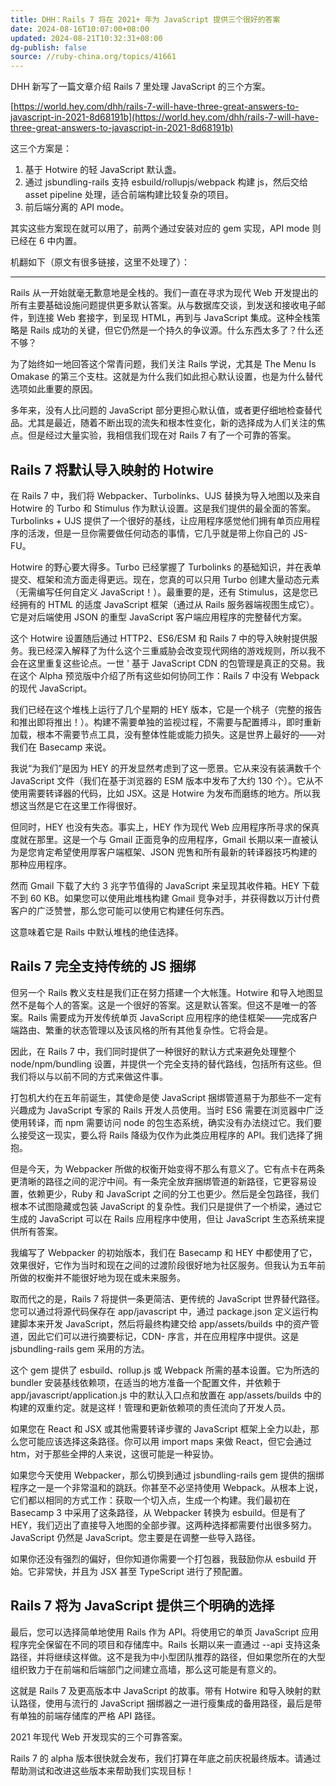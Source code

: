 ```yaml
---
title: DHH：Rails 7 将在 2021+ 年为 JavaScript 提供三个很好的答案
date: 2024-08-16T10:07:00+08:00
updated: 2024-08-21T10:32:31+08:00
dg-publish: false
source: //ruby-china.org/topics/41661
---
```


DHH 新写了一篇文章介绍 Rails 7 里处理 JavaScript 的三个方案。

[https://world.hey.com/dhh/rails-7-will-have-three-great-answers-to-javascript-in-2021-8d68191b](https://world.hey.com/dhh/rails-7-will-have-three-great-answers-to-javascript-in-2021-8d68191b)

这三个方案是：

1. 基于 Hotwire 的轻 JavaScript 默认盏。
2. 通过 jsbundling-rails 支持 esbuild/rollupjs/webpack 构建 js，然后交给 asset pipeline 处理，适合前端构建比较复杂的项目。
3. 前后端分离的 API mode。

其实这些方案现在就可以用了，前两个通过安装对应的 gem 实现，API mode 则已经在 6 中内置。

机翻如下（原文有很多链接，这里不处理了）：

---

Rails 从一开始就毫无歉意地是全栈的。我们一直在寻求为现代 Web 开发提出的所有主要基础设施问题提供更多默认答案。从与数据库交谈，到发送和接收电子邮件，到连接 Web 套接字，到呈现 HTML，再到与 JavaScript 集成。这种全栈策略是 Rails 成功的关键，但它仍然是一个持久的争议源。什么东西太多了？什么还不够？

为了始终如一地回答这个常青问题，我们关注 Rails 学说，尤其是 The Menu Is Omakase 的第三个支柱。这就是为什么我们如此担心默认设置，也是为什么替代选项如此重要的原因。

多年来，没有人比问题的 JavaScript 部分更担心默认值，或者更仔细地检查替代品。尤其是最近，随着不断出现的流失和根本性变化，新的选择成为人们关注的焦点。但是经过大量实验，我相信我们现在对 Rails 7 有了一个可靠的答案。

## Rails 7 将默认导入映射的 Hotwire

在 Rails 7 中，我们将 Webpacker、Turbolinks、UJS 替换为导入地图以及来自 Hotwire 的 Turbo 和 Stimulus 作为默认设置。这是我们提供的最全面的答案。Turbolinks + UJS 提供了一个很好的基线，让应用程序感觉他们拥有单页应用程序的活泼，但是一旦你需要做任何动态的事情，它几乎就是带上你自己的 JS-FU。

Hotwire 的野心要大得多。Turbo 已经掌握了 Turbolinks 的基础知识，并在表单提交、框架和流方面走得更远。现在，您真的可以只用 Turbo 创建大量动态元素（无需编写任何自定义 JavaScript！）。最重要的是，还有 Stimulus，这是您已经拥有的 HTML 的适度 JavaScript 框架（通过从 Rails 服务器端视图生成它）。它是对后端使用 JSON 的重型 JavaScript 客户端应用程序的完整替代方案。

这个 Hotwire 设置随后通过 HTTP2、ES6/ESM 和 Rails 7 中的导入映射提供服务。我已经深入解释了为什么这个三重威胁会改变现代网络的游戏规则，所以我不会在这里重复这些论点。一世 ' 基于 JavaScript CDN 的包管理是真正的交易。我在这个 Alpha 预览版中介绍了所有这些如何协同工作：Rails 7 中没有 Webpack 的现代 JavaScript。

我们已经在这个堆栈上运行了几个星期的 HEY 版本，它是一个桃子（完整的报告和推出即将推出！）。构建不需要单独的监视过程，不需要与配置搏斗，即时重新加载，根本不需要节点工具，没有整体性能或能力损失。这是世界上最好的——对我们在 Basecamp 来说。

我说“为我们”是因为 HEY 的开发显然考虑到了这一愿景。它从来没有装满数千个 JavaScript 文件（我们在基于浏览器的 ESM 版本中发布了大约 130 个）。它从不使用需要转译器的代码，比如 JSX。这是 Hotwire 为发布而磨练的地方。所以我想这当然是它在这里工作得很好。

但同时，HEY 也没有失态。事实上，HEY 作为现代 Web 应用程序所寻求的保真度就在那里。这是一个与 Gmail 正面竞争的应用程序，Gmail 长期以来一直被认为是您肯定希望使用厚客户端框架、JSON 兜售和所有最新的转译器技巧构建的那种应用程序。

然而 Gmail 下载了大约 3 兆字节值得的 JavaScript 来呈现其收件箱。HEY 下载不到 60 KB。如果您可以使用此堆栈构建 Gmail 竞争对手，并获得数以万计付费客户的广泛赞誉，那么您可能可以使用它构建任何东西。

这意味着它是 Rails 中默认堆栈的绝佳选择。

## Rails 7 完全支持传统的 JS 捆绑

但另一个 Rails 教义支柱是我们正在努力搭建一个大帐篷。Hotwire 和导入地图显然不是每个人的答案。这是一个很好的答案。这是默认答案。但这不是唯一的答案。Rails 需要成为开发传统单页 JavaScript 应用程序的绝佳框架——完成客户端路由、繁重的状态管理以及该风格的所有其他复杂性。它将会是。

因此，在 Rails 7 中，我们同时提供了一种很好的默认方式来避免处理整个 node/npm/bundling 设置，并提供一个完全支持的替代路线，包括所有这些。但我们将以与以前不同的方式来做这件事。

打包机大约在五年前诞生，其使命是使 JavaScript 捆绑管道易于为那些不一定有兴趣成为 JavaScript 专家的 Rails 开发人员使用。当时 ES6 需要在浏览器中广泛使用转译，而 npm 需要访问 node 的包生态系统，确实没有办法绕过它。我们要么接受这一现实，要么将 Rails 降级为仅作为此类应用程序的 API。我们选择了拥抱。

但是今天，为 Webpacker 所做的权衡开始变得不那么有意义了。它有点卡在两条更清晰的路径之间的泥泞中间。有一条完全放弃捆绑管道的新路径，它更容易设置，依赖更少，Ruby 和 JavaScript 之间的分工也更少。然后是全包路径，我们根本不试图隐藏或包装 JavaScript 的复杂性。我们只是提供了一个桥梁，通过它生成的 JavaScript 可以在 Rails 应用程序中使用，但让 JavaScript 生态系统来提供所有答案。

我编写了 Webpacker 的初始版本，我们在 Basecamp 和 HEY 中都使用了它，效果很好，它作为当时和现在之间的过渡阶段很好地为社区服务。但我认为五年前所做的权衡并不能很好地为现在或未来服务。

取而代之的是，Rails 7 将提供一条更简洁、更传统的 JavaScript 世界替代路径。您可以通过将源代码保存在 app/javascript 中，通过 package.json 定义运行构建脚本来开发 JavaScript，然后将最终构建交给 app/assets/builds 中的资产管道，因此它们可以进行摘要标记，CDN- 序言，并在应用程序中提供。这是 jsbundling-rails gem 采用的方法。

这个 gem 提供了 esbuild、rollup.js 或 Webpack 所需的基本设置。它为所选的 bundler 安装基线依赖项，在适当的地方准备一个配置文件，并依赖于 app/javascript/application.js 中的默认入口点和放置在 app/assets/builds 中的构建的双重约定。就是这样！管理和更新依赖项的责任流向了开发人员。

如果您在 React 和 JSX 或其他需要转译步骤的 JavaScript 框架上全力以赴，那么您可能应该选择这条路径。你可以用 import maps 来做 React，但它会通过 htm，对于那些全押的人来说，这很可能是一种妥协。

如果您今天使用 Webpacker，那么切换到通过 jsbundling-rails gem 提供的捆绑程序之一是一个非常温和的跳跃。你甚至不必坚持使用 Webpack。从根本上说，它们都以相同的方式工作：获取一个切入点，生成一个构建。我们最初在 Basecamp 3 中采用了这条路径，从 Webpacker 转换为 esbuild。但是有了 HEY，我们迈出了直接导入地图的全部步骤。这两种选择都需要付出很多努力。JavaScript 仍然是 JavaScript。您主要是在调整一些导入路径。

如果你还没有强烈的偏好，但你知道你需要一个打包器，我鼓励你从 esbuild 开始。它非常快，并且为 JSX 甚至 TypeScript 进行了预配置。

## Rails 7 将为 JavaScript 提供三个明确的选择

最后，您可以选择简单地使用 Rails 作为 API。将使用它的单页 JavaScript 应用程序完全保留在不同的项目和存储库中。Rails 长期以来一直通过 --api 支持这条路径，并将继续这样做。这不是我为中小型团队推荐的路径，但如果您所在的大型组织致力于在前端和后端部门之间建立高墙，那么这可能是有意义的。

这就是 Rails 7 及更高版本中 JavaScript 的故事。带有 Hotwire 和导入映射的默认路径，使用与流行的 JavaScript 捆绑器之一进行瘦集成的备用路径，最后是带有单独的前端存储库的严格 API 路径。

2021 年现代 Web 开发现实的三个可靠答案。

Rails 7 的 alpha 版本很快就会发布，我们打算在年底之前庆祝最终版本。请通过帮助测试和改进这些版本来帮助我们实现目标！
